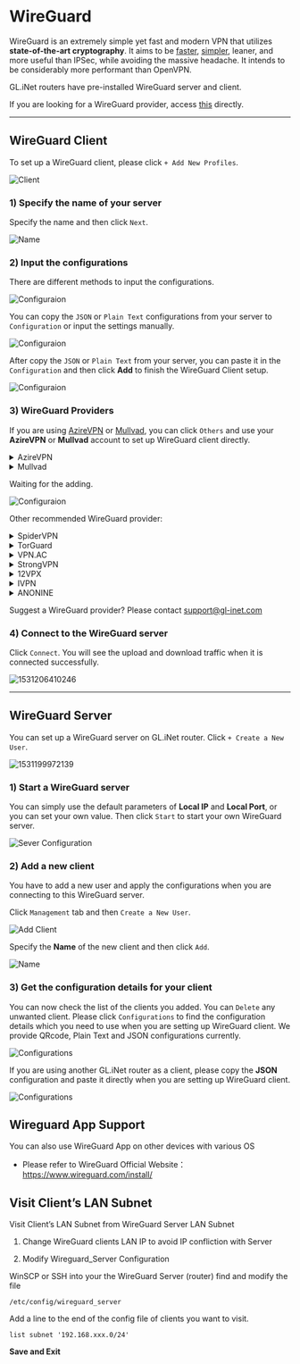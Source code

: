 # WireGuard
WireGuard is an extremely simple yet fast and modern VPN that utilizes **state-of-the-art cryptography**. It aims to be [faster](https://www.wireguard.com/performance/), [simpler](https://www.wireguard.com/quickstart/), leaner, and more useful than IPSec, while avoiding the massive headache. It intends to be considerably more performant than OpenVPN. 

GL.iNet routers have pre-installed WireGuard server and client.

If you are looking for a WireGuard provider, access [this](#3-wireguard-providers) directly.

---

## WireGuard Client 

To set up a WireGuard client, please click `+ Add New Profiles`.

![Client](https://static.gl-inet.com/docs/en/3/app/wireguard/WGC1.png)



### 1) Specify the name of your server

Specify the name and then click `Next`.

![Name](https://static.gl-inet.com/docs/en/3/app/wireguard/name.jpg)



### 2) Input the configurations

There are different methods to input the configurations.

![Configuraion](https://static.gl-inet.com/docs/en/3/app/wireguard/configurations1.jpg)

You can copy the `JSON` or `Plain Text` configurations from your server to `Configuration` or input the settings manually.

![Configuraion](https://static.gl-inet.com/docs/en/3/app/wireguard/other9.1.png)

After copy the `JSON` or `Plain Text` from your server, you can paste it in the `Configuration` and then click **Add** to finish the WireGuard Client setup.

![Configuraion](https://static.gl-inet.com/docs/en/3/app/wireguard/wire1.1.PNG)


### 3) WireGuard Providers

If you are using <a href="https://www.azirevpn.com/aff/9x7wisg4" target="_blank">AzireVPN</a> or <a href="https://mullvad.net/" target="_blank">Mullvad</a>, you can click `Others` and use your **AzireVPN** or **Mullvad** account to set up WireGuard client directly.

<details>
<summary>AzireVPN</summary>

Select <a href="https://www.azirevpn.com/aff/9x7wisg4" target="_blank">AzireVPN</a> as the provider, enter your User Name and Password and then click "Add" finish the WireGuard Client setup.

![Configuraion](https://static.gl-inet.com/docs/en/3/app/wireguard/Wire2.PNG)

</details>

<details>
<summary>Mullvad</summary>
Select Mullvad as the provider, enter your Account Number and then click "Add" to finish the WireGuard Client setup.

![Configuraion](https://static.gl-inet.com/docs/en/3/app/wireguard/Wire3.PNG)

</details>

Waiting for the adding.

![Configuraion](https://static.gl-inet.com/docs/en/3/app/wireguard/Other3.PNG)

Other recommended WireGuard provider:

<details>
<summary>SpiderVPN</summary>
<p><a href="https://spidervpn.org/#a_aid=5ddfa0372e7ff">Official Website</a></p>
<p>Login in <a href="https://spidervpn.org/#a_aid=5ddfa0372e7ff">www.spidervpn.org</a>, find the section to get your VPN configuration. Follow the steps to get the configuration.</p>
<p>1.</p>
<p><img alt="get spider vpn configuration" src="https://static.gl-inet.com/docs/en/3/app/wireguard/spidervpn_config_1.jpg" /></p>
<p>2. download the vpn configuration</p>
<p><img alt="download spider vpn configuration" src="https://static.gl-inet.com/docs/en/3/app/wireguard/spidervpn_config_2.jpg" /></p>
<p>3. Access the web Admin Panel of your GL.iNet router, click New Profile at WireGuard Client.</p>
<p><img alt="download spider vpn configuration" src="https://static.gl-inet.com/docs/en/3/app/wireguard/spidervpn_config_4.jpg" /></p>
<p>4. open the configuration you just download from SpiderVPN website, then paste to the new Profile dialog, you need to adjust the format, make sure there is a space on each side of the equals sign.</p>
<p><img alt="download spider vpn configuration" src="https://static.gl-inet.com/docs/en/3/app/wireguard/spidervpn_config_3.jpg" /></p>
</details>

<details>
<summary>TorGuard</summary>
<p><a href="https://torguard.net/aff.php?aff=3040" target="_blank">Official Website</a></p>
<ol type="1">
<li>
    <p>If you are using <a href="https://torguard.net/aff.php?aff=3040" target="_blank">TorGuard</a>, you need to login the control panel and find Enable WireGuard Access from the "Tools" menu. </p>
    <p><img alt="torguard enable wireguard access" src="https://static.gl-inet.com/docs/en/3/app/wireguard/torguard_enable_wireguard_access.png" /></p>
</li>
<li>
    <p>Downlod the config.</p>
    <p><img alt="torguard enable wireguard access" src="https://static.gl-inet.com/docs/en/3/app/wireguard/torguard_download_wireguard_config.jpg" /></p>
</li>
<li>
    <p>Copy & paste the config content to router wireguard client.</p>
    <p>Open the config by text edit software, copy and paste the content to router wireguard client.</p>
    <p><img alt="torguard enable wireguard access" src="https://static.gl-inet.com/docs/en/3/app/wireguard/torguard_copy_paste_wireguard_config.jpg" /></p>
</li>
</ol>
</details>

<details id="strongvpn">
<summary>VPN.AC</summary>
<p><a href="https://vpn.ac/aff.php?aff=1424" target="_blank">Official Website</a></p>
<ol type="1">
<li>
    <p>If you are using <a href="https://vpn.ac/aff.php?aff=1424" target="_blank">VPN.AC</a>, you need to login the control panel and find WireGuard Manager from the "Services" menu. </p>
    <p><img alt="VPN.AC WireGuard Manager" src="https://static.gl-inet.com/docs/en/3/app/wireguard/vpn.ac_wireguard_manager.jpg" /></p>
</li>
<li>
    <p>Create the config and download.</p>
    <p><img alt="VPN.AC create wireguard profiles" src="https://static.gl-inet.com/docs/en/3/app/wireguard/vpn.ac_create_wireguard_profiles.jpg" /></p>
</li>
<li>
    <p>Copy & paste the config content to router wireguard client.</p>
    <p>Extract files, open the config by text edit software, copy and paste the content to router wireguard client.</p>
    <p><img alt="VPN.AC enable wireguard access" src="https://static.gl-inet.com/docs/en/3/app/wireguard/vpn.ac_copy_paste_wireguard_config.jpg" /></p>
</li>
</ol>
</details>

<details>
<summary>StrongVPN</summary>
<p><a href="https://strongvpn.com/" target="_blank">Official Website</a></p>
<p>If you are using <a href="https://strongvpn.com/" target="_blank">StrongVPN</a>, please read <a href="https://support.strongvpn.com/hc/en-us/articles/360035942554-WireGuard-GLiNet-Routers" target="_blank">this document</a></p>
</details>

<details id="ivpnid">
<summary>12VPX</summary>
<p><a href="https://12vpx.com/" target="_blank">Official Website</a></p>
<ol type="1">
    <li>
        <p>If you are using <a href="https://12vpx.com/" target="_blank">12VPX</a>, login then access <a href="https://12vpx.com/setup/wireguard" target="_blank">this page</a>, you will see the configs of all servers.
    </li>
    <li>
        <p>Copy & paste the config content to router wireguard client.</p>
        <p><img alt="IVPN enable wireguard access" src="https://static.gl-inet.com/docs/en/3/app/wireguard/vpn.ac_copy_paste_wireguard_config.jpg" /></p>
    </li>
</details>

<details>
<summary>IVPN</summary>
<p><a href="https://www.ivpn.net/" target="_blank">Official Website</a></p>
<ol type="1">
    <li>
        <p>If you are using <a href="https://www.ivpn.net/" target="_blank">IVPN</a>, you need to Log in to the Client Area on the IVPN website. <a href="https://www.ivpn.net/clientarea/login" target="_blank">IVPN Client Area</a>, then follow the <a href="https://www.ivpn.net/clientarea/login" target="_blank">WireGuard Setup Guides</a> </p>
        <p>Skip the step 1, because WireGuard is pre-installed on GL.iNet routers.</p>
        <p><img alt="IVPN linux steup guide" src="https://static.gl-inet.com/docs/en/3/app/wireguard/ivpn_linux_setup_guide.jpg"/></p>
    </li>
    <li>
        <p>After generate the config.</p>
        <p><img alt="after generate the config" src="https://static.gl-inet.com/docs/en/3/app/wireguard/ivpn_has_create_profile.jpg" /></p>
        <p>Copy & paste the config content to router wireguard client.</p>
        <p><img alt="IVPN enable wireguard access" src="https://static.gl-inet.com/docs/en/3/app/wireguard/vpn.ac_copy_paste_wireguard_config.jpg" /></p>        
    </li>
    <p><a href="https://www.ivpn.net/setup/gnu-linux-wireguard.html" target="_blank">Refer link</a></p>
</ol>
</details>

<details>
<summary>ANONINE</summary>
<p><a href="https://anonine.com/" target="_blank">Official Website</a></p>
<ol type="1">
    <li>
        <p>Fellow the guide <a href="https://help.anonine.com/support/solutions/articles/5000817193-anonine-wireguard-installation-guide-for-windows-10" target="_blank">here</a> to create the config.</p>
    </li>
    <li>
    <p>Copy & paste the config content to router wireguard client.</p>
        <p><img alt="IVPN enable wireguard access" src="https://static.gl-inet.com/docs/en/3/app/wireguard/vpn.ac_copy_paste_wireguard_config.jpg" /></p>  
    </li>
</ol>
</details>

Suggest a WireGuard provider? Please contact [support@gl-inet.com](mailto:support@gl-inet.com)

### 4) Connect to the WireGuard server

Click `Connect`. You will see the upload and download traffic when it is connected successfully.

![1531206410246](https://static.gl-inet.com/docs/en/3/app/wireguard/WGC5.png)

---

## WireGuard Server

You can set up a WireGuard server on GL.iNet router. Click `+ Create a New User`.

![1531199972139](https://static.gl-inet.com/docs/en/3/app/wireguard/WGS1.png)



### 1) Start a WireGuard server

You can simply use the default parameters of **Local IP** and **Local Port**, or you can set your own value. Then click `Start` to start your own WireGuard server. 

![Sever Configuration](https://static.gl-inet.com/docs/en/3/app/wireguard/WGS2.png)



### 2) Add a new client

You have to add a new user and apply the configurations when you are connecting to this WireGuard server.

Click `Management` tab and then `Create a New User`. 

![Add Client](https://static.gl-inet.com/docs/en/3/app/wireguard/WGS3.png)



Specify the **Name** of the new client and then click `Add`.

![Name](https://static.gl-inet.com/docs/en/3/app/wireguard/WGS4.png)



### 3) Get the configuration details for your client

You can now check the list of the clients you added. You can `Delete` any unwanted client. Please click `Configurations` to find the configuration details which you need to use when you are setting up WireGuard client. We provide QRcode, Plain Text and JSON configurations currently.

![Configurations](https://static.gl-inet.com/docs/en/3/app/wireguard/configurations.jpg)



If you are using another GL.iNet router as a client, please copy the **JSON** configuration and paste it directly when you are setting up WireGuard client.

![Configurations](https://static.gl-inet.com/docs/en/3/app/wireguard/json.jpg)


## Wireguard App Support

You can also use WireGuard App on other devices with various OS

- Please refer to WireGuard Official Website： <https://www.wireguard.com/install/>


## Visit Client’s LAN Subnet

Visit Client’s LAN Subnet from WireGuard Server LAN Subnet

1) Change WireGuard clients LAN IP to avoid IP confliction with Server

2) Modify Wireguard_Server Configuration

WinSCP or SSH into your the WireGuard Server (router) find and modify the file

```shell
/etc/config/wireguard_server
```

Add a line to the end of the config file of clients you want to visit.

```shell
list subnet '192.168.xxx.0/24'
```

**Save and Exit**



